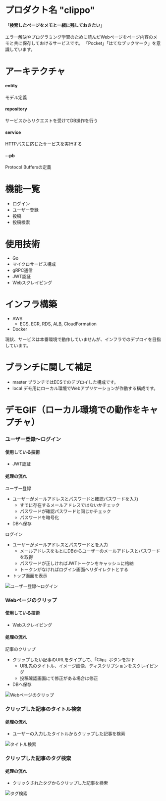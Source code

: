 # プロダクト名 "clippo"

#### 「検索したページをメモと一緒に残しておきたい」

エラー解決やプログラミング学習のために読んだWebページをページ内容のメモと共に保存しておけるサービスです。
「Pocket」「はてなブックマーク」を意識しています。

# アーキテクチャ
#### entity
モデル定義

#### repository
サービスからリクエストを受けてDB操作を行う

#### service
HTTPパスに応じたサービスを実行する

#### --pb
Protocol Buffersの定義

# 機能一覧

- ログイン
- ユーザー登録
- 投稿
- 投稿検索

# 使用技術

- Go
- マイクロサービス構成
- gRPC通信
- JWT認証
- Webスクレイピング

# インフラ構築

- AWS
  - ECS, ECR, RDS, ALB,  CloudFormation
- Docker

現状、サービスは本番環境で動作していませんが、インフラでのデプロイを目指しています。

# ブランチに関して補足

- master
    ブランチではECSでのデプロイした構成です。
- local
    デモ用にローカル環境でWebアプリケーションが作動する構成です。

# デモGIF（ローカル環境での動作をキャプチャ）

### ユーザー登録〜ログイン

#### 使用している技術
- JWT認証

#### 処理の流れ
ユーザー登録
- ユーザーがメールアドレスとパスワードと確認パスワードを入力
    - すでに存在するメールアドレスではないかチェック
    - パスワードが確認パスワードと同じかチェック
    - パスワードを暗号化
- DBへ保存

ログイン
- ユーザーがメールアドレスとパスワードとを入力
    - メールアドレスをもとにDBからユーザーのメールアドレスとパスワードを取得
    - パスワードが正しければJWTトークンをキャッシュに格納
    - トークンがなければログイン画面へリダイレクトとする
- トップ画面を表示

![ユーザー登録〜ログイン](https://github.com/kskumgk63/clippo-go/blob/local/GIF/signup-login-top.gif)

### Webページのクリップ

#### 使用している技術
- Webスクレイピング

#### 処理の流れ
記事のクリップ
- クリップしたい記事のURLをタイプして、「Clip」ボタンを押下
    - URL先のタイトル、イメージ画像、ディスクリプションをスクレイピング
    - 投稿確認画面にて修正がある場合は修正
- DBへ保存

![Webページのクリップ](https://github.com/kskumgk63/clippo-go/blob/local/GIF/clip.gif)

### クリップした記事のタイトル検索

#### 処理の流れ
- ユーザーの入力したタイトルからクリップした記事を検索

![タイトル検索](https://github.com/kskumgk63/clippo-go/blob/local/GIF/searchTitle.gif)

### クリップした記事のタグ検索

#### 処理の流れ
- クリックされたタグからクリップした記事を検索

![タグ検索](https://github.com/kskumgk63/clippo-go/blob/local/GIF/search.gif)
